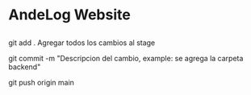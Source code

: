# AndeLog Website

## 

git add . Agregar todos los cambios al stage

git commit -m "Descripcion del cambio, example: se agrega la carpeta backend"

git push origin main
